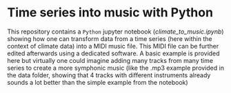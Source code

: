 # Time series into music with Python

This repository contains a `Python` jupyter notebook (*climate_to_music.ipynb*) showing how one can transform data from 
a time series (here within the context of climate data) into a MIDI music file. This MIDI file can be further edited afterwards using a dedicated software.
A basic example is provided here but virtually one could imagine adding many tracks from many time series to create a more symphonic music 
(like the .mp3 example provided in the data folder, showing that 4 tracks with different instruments already sounds a lot better than the simple example from the notebook)
